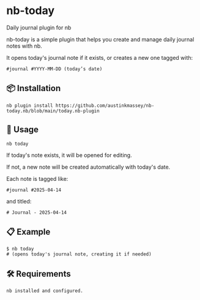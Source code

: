# nb-today

Daily journal plugin for nb

nb-today is a simple plugin that helps you create and manage daily journal notes with nb.

It opens today's journal note if it exists, or creates a new one tagged with:

```
#journal #YYYY-MM-DD (today’s date)
```

## 📦 Installation

```
nb plugin install https://github.com/austinkmassey/nb-today.nb/blob/main/today.nb-plugin

```

## 🚀 Usage

```
nb today
```

If today's note exists, it will be opened for editing.

If not, a new note will be created automatically with today's date.

Each note is tagged like:

```
#journal #2025-04-14
```

and titled:

```
# Journal - 2025-04-14
```

## 📋 Example

```
$ nb today
# (opens today's journal note, creating it if needed)
```

## 🛠️ Requirements

    nb installed and configured.
